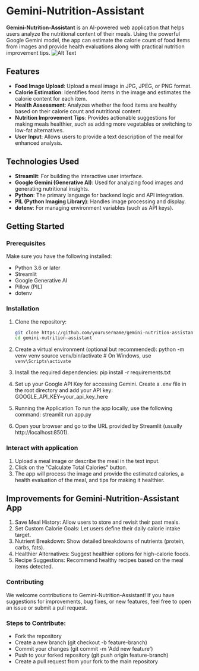 # Gemini-Nutrition-Assistant
**Gemini-Nutrition-Assistant** is an AI-powered web application that helps users analyze the nutritional content of their meals. Using the powerful Google Gemini model, the app can estimate the calorie count of food items from images and provide health evaluations along with practical nutrition improvement tips.
![Alt Text](URL-of-uploaded-image)

## Features
- **Food Image Upload**: Upload a meal image in JPG, JPEG, or PNG format.
- **Calorie Estimation**: Identifies food items in the image and estimates the calorie content for each item.
- **Health Assessment**: Analyzes whether the food items are healthy based on their calorie count and nutritional content.
- **Nutrition Improvement Tips**: Provides actionable suggestions for making meals healthier, such as adding more vegetables or switching to low-fat alternatives.
- **User Input**: Allows users to provide a text description of the meal for enhanced analysis.

## Technologies Used
- **Streamlit**: For building the interactive user interface.
- **Google Gemini (Generative AI)**: Used for analyzing food images and generating nutritional insights.
- **Python**: The primary language for backend logic and API integration.
- **PIL (Python Imaging Library)**: Handles image processing and display.
- **dotenv**: For managing environment variables (such as API keys).

## Getting Started

### Prerequisites
Make sure you have the following installed:

- Python 3.6 or later
- Streamlit
- Google Generative AI
- Pillow (PIL)
- dotenv

### Installation
1. Clone the repository:
   ```bash
   git clone https://github.com/yourusername/gemini-nutrition-assistant.git
   cd gemini-nutrition-assistant
   
2. Create a virtual environment (optional but recommended):
python -m venv venv
source venv/bin/activate  # On Windows, use `venv\Scripts\activate`

3. Install the required dependencies:
pip install -r requirements.txt

4. Set up your Google API Key for accessing Gemini. Create a .env file in the root directory and add your API key:
GOOGLE_API_KEY=your_api_key_here

5. Running the Application
To run the app locally, use the following command:
streamlit run app.py

6. Open your browser and go to the URL provided by Streamlit (usually http://localhost:8501).

### Interact with application
1. Upload a meal image or describe the meal in the text input.
2. Click on the "Calculate Total Calories" button.
3. The app will process the image and provide the estimated calories, a health evaluation of the meal, and tips for making it healthier.

## Improvements for Gemini-Nutrition-Assistant App
1. Save Meal History: Allow users to store and revisit their past meals.
2. Set Custom Calorie Goals: Let users define their daily calorie intake target.
3. Nutrient Breakdown: Show detailed breakdowns of nutrients (protein, carbs, fats).
4. Healthier Alternatives: Suggest healthier options for high-calorie foods.
5. Recipe Suggestions: Recommend healthy recipes based on the meal items detected.

### Contributing
We welcome contributions to Gemini-Nutrition-Assistant! If you have suggestions for improvements, bug fixes, or new features, feel free to open an issue or submit a pull request.

### Steps to Contribute:
- Fork the repository
- Create a new branch (git checkout -b feature-branch)
- Commit your changes (git commit -m 'Add new feature')
- Push to your forked repository (git push origin feature-branch)
- Create a pull request from your fork to the main repository




